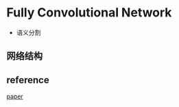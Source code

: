 # Fully Convolutional Network
- 语义分割
## 网络结构




## reference
[paper](https://people.eecs.berkeley.edu/~jonlong/long_shelhamer_fcn.pdf)